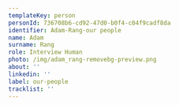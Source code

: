 ```yaml
---
templateKey: person
personId: 736708b6-cd92-47d0-b0f4-c04f9cadf8da
identifier: Adam-Rang-our people
name: Adam
surname: Rang
role: Interview Human
photo: /img/adam_rang-removebg-preview.png
about: ''
linkedin: ''
label: our-people
tracklist: ''
---
```

